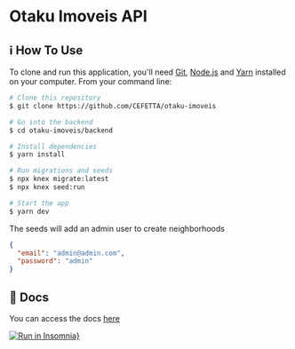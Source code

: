 # Otaku Imoveis API

## :information_source: How To Use

To clone and run this application, you'll need [Git](https://git-scm.com), [Node.js](https://nodejs.org/) and [Yarn](https://yarnpkg.com/) installed on your computer. From your command line:

```bash
# Clone this repository
$ git clone https://github.com/CEFETTA/otaku-imoveis

# Go into the backend
$ cd otaku-imoveis/backend

# Install dependencies
$ yarn install

# Run migrations and seeds
$ npx knex migrate:latest
$ npx knex seed:run

# Start the app
$ yarn dev
```

The seeds will add an admin user to create neighborhoods

```json
{
  "email": "admin@admin.com",
  "password": "admin"
}
```

## :memo: Docs

You can access the docs [here](https://quartel-imoveis.netlify.app/)

[![Run in Insomnia}](https://insomnia.rest/images/run.svg)](https://insomnia.rest/run/?label=Otaku%20Imoveis&uri=https%3A%2F%2Fraw.githubusercontent.com%2Fthiagodff%2FDocs-Otaku-Imoveis%2Fmain%2Finsomnia.json)
